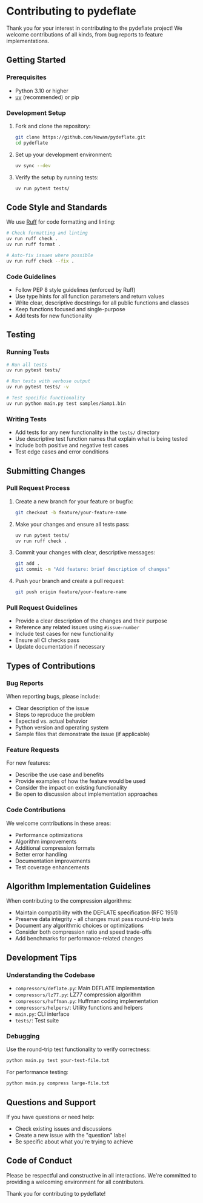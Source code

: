 # Contributing to pydeflate

Thank you for your interest in contributing to the pydeflate project! We welcome contributions of all kinds, from bug reports to feature implementations.

## Getting Started

### Prerequisites

- Python 3.10 or higher
- [uv](https://docs.astral.sh/uv/) (recommended) or pip

### Development Setup

1. Fork and clone the repository:
   ```bash
   git clone https://github.com/Nowam/pydeflate.git
   cd pydeflate
   ```

2. Set up your development environment:
   ```bash
   uv sync --dev
   ```

3. Verify the setup by running tests:
   ```bash
   uv run pytest tests/
   ```

## Code Style and Standards

We use [Ruff](https://docs.astral.sh/ruff/) for code formatting and linting:

```bash
# Check formatting and linting
uv run ruff check .
uv run ruff format .

# Auto-fix issues where possible
uv run ruff check --fix .
```

### Code Guidelines

- Follow PEP 8 style guidelines (enforced by Ruff)
- Use type hints for all function parameters and return values
- Write clear, descriptive docstrings for all public functions and classes
- Keep functions focused and single-purpose
- Add tests for new functionality

## Testing

### Running Tests

```bash
# Run all tests
uv run pytest tests/

# Run tests with verbose output
uv run pytest tests/ -v

# Test specific functionality
uv run python main.py test samples/Samp1.bin
```

### Writing Tests

- Add tests for any new functionality in the `tests/` directory
- Use descriptive test function names that explain what is being tested
- Include both positive and negative test cases
- Test edge cases and error conditions

## Submitting Changes

### Pull Request Process

1. Create a new branch for your feature or bugfix:
   ```bash
   git checkout -b feature/your-feature-name
   ```

2. Make your changes and ensure all tests pass:
   ```bash
   uv run pytest tests/
   uv run ruff check .
   ```

3. Commit your changes with clear, descriptive messages:
   ```bash
   git add .
   git commit -m "Add feature: brief description of changes"
   ```

4. Push your branch and create a pull request:
   ```bash
   git push origin feature/your-feature-name
   ```

### Pull Request Guidelines

- Provide a clear description of the changes and their purpose
- Reference any related issues using `#issue-number`
- Include test cases for new functionality
- Ensure all CI checks pass
- Update documentation if necessary

## Types of Contributions

### Bug Reports

When reporting bugs, please include:
- Clear description of the issue
- Steps to reproduce the problem
- Expected vs. actual behavior
- Python version and operating system
- Sample files that demonstrate the issue (if applicable)

### Feature Requests

For new features:
- Describe the use case and benefits
- Provide examples of how the feature would be used
- Consider the impact on existing functionality
- Be open to discussion about implementation approaches

### Code Contributions

We welcome contributions in these areas:
- Performance optimizations
- Algorithm improvements
- Additional compression formats
- Better error handling
- Documentation improvements
- Test coverage enhancements

## Algorithm Implementation Guidelines

When contributing to the compression algorithms:

- Maintain compatibility with the DEFLATE specification (RFC 1951)
- Preserve data integrity - all changes must pass round-trip tests
- Document any algorithmic choices or optimizations
- Consider both compression ratio and speed trade-offs
- Add benchmarks for performance-related changes

## Development Tips

### Understanding the Codebase

- `compressors/deflate.py`: Main DEFLATE implementation
- `compressors/lz77.py`: LZ77 compression algorithm
- `compressors/huffman.py`: Huffman coding implementation
- `compressors/helpers/`: Utility functions and helpers
- `main.py`: CLI interface
- `tests/`: Test suite

### Debugging

Use the round-trip test functionality to verify correctness:
```bash
python main.py test your-test-file.txt
```

For performance testing:
```bash
python main.py compress large-file.txt
```

## Questions and Support

If you have questions or need help:
- Check existing issues and discussions
- Create a new issue with the "question" label
- Be specific about what you're trying to achieve

## Code of Conduct

Please be respectful and constructive in all interactions. We're committed to providing a welcoming environment for all contributors.

Thank you for contributing to pydeflate!